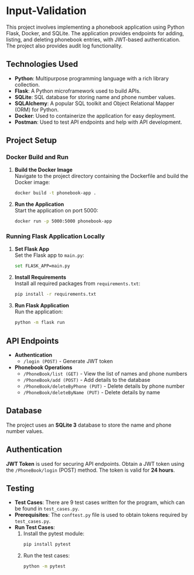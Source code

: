 # Input-Validation
This project involves implementing a phonebook application using Python Flask, Docker, and SQLite. The application provides endpoints for adding, listing, and deleting phonebook entries, with JWT-based authentication. The project also provides audit log functionality. 
## Technologies Used
- **Python**: Multipurpose programming language with a rich library collection.
- **Flask**: A Python microframework used to build APIs.
- **SQLite**: SQL database for storing name and phone number values.
- **SQLAlchemy**: A popular SQL toolkit and Object Relational Mapper (ORM) for Python.
- **Docker**: Used to containerize the application for easy deployment.
- **Postman**: Used to test API endpoints and help with API development.

## Project Setup

### Docker Build and Run
1. **Build the Docker Image**  
   Navigate to the project directory containing the Dockerfile and build the Docker image:
   ```sh
   docker build -t phonebook-app .
   ```
2. **Run the Application**  
   Start the application on port 5000:
   ```sh
   docker run -p 5000:5000 phonebook-app
   ```

### Running Flask Application Locally
1. **Set Flask App**  
   Set the Flask app to `main.py`:
   ```sh
   set FLASK_APP=main.py
   ```
2. **Install Requirements**  
   Install all required packages from `requirements.txt`:
   ```sh
   pip install -r requirements.txt
   ```
3. **Run Flask Application**  
   Run the application:
   ```sh
   python -m flask run
   ```

## API Endpoints
- **Authentication**
  - `/login (POST)` - Generate JWT token
- **Phonebook Operations**
  - `/PhoneBook/list (GET)` - View the list of names and phone numbers
  - `/PhoneBook/add (POST)` - Add details to the database
  - `/PhoneBook/deleteByPhone (PUT)` - Delete details by phone number
  - `/PhoneBook/deleteByName (PUT)` - Delete details by name

## Database
The project uses an **SQLite 3** database to store the name and phone number values.

## Authentication
**JWT Token** is used for securing API endpoints. Obtain a JWT token using the `/PhoneBook/login` (POST) method. The token is valid for **24 hours**.

## Testing
- **Test Cases**: There are 9 test cases written for the program, which can be found in `test_cases.py`.
- **Prerequisites**: The `conftest.py` file is used to obtain tokens required by `test_cases.py`.
- **Run Test Cases**:
  1. Install the pytest module:
     ```sh
     pip install pytest
     ```
  2. Run the test cases:
     ```sh
     python -m pytest
     ```
